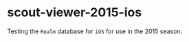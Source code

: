 scout-viewer-2015-ios
=====================

Testing the `Realm` database for `iOS` for use in the 2015 season.
